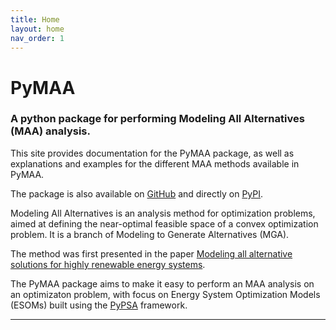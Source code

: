 ```yaml
---
title: Home
layout: home
nav_order: 1
---
```


# PyMAA

### A python package for performing Modeling All Alternatives (MAA) analysis.

This site provides documentation for the PyMAA package, as well as explanations and examples for the different MAA methods available in PyMAA.

The package is also available on [GitHub](https://github.com/LukasBNordentoft/PyMAA) and directly on [PyPI](https://pypi.org/project/PyMAA/).

Modeling All Alternatives is an analysis method for optimization problems, aimed at defining the near-optimal feasible space of a convex optimization problem. It is a branch of Modeling to Generate Alternatives (MGA). 

The method was first presented in the paper [Modeling all alternative solutions for highly renewable energy systems](https://doi.org/10.1016/j.energy.2021.121294).

The PyMAA package aims to make it easy to perform an MAA analysis on an optimizaton problem, with focus on Energy System Optimization Models (ESOMs) built using the [PyPSA]([https://pypsa.org/](https://pypsa.org/)) framework.

---
